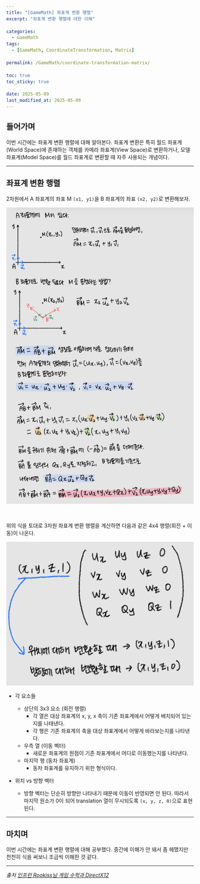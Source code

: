 ```yaml
---
title: "[GameMath] 좌표계 변환 행렬"
excerpt: "좌표계 변환 행렬에 대한 이해"

categories:
  - GameMath
tags:
  - [GameMath, CoordinateTransformation, Matrix]

permalink: /GameMath/coordinate-transformation-matrix/

toc: true
toc_sticky: true

date: 2025-05-09
last_modified_at: 2025-05-09
---
```


## 들어가며

이번 시간에는 좌표계 변환 행렬에 대해 알아본다. 좌표계 변환은 특히 월드 좌표계(World Space)에 존재하는 객체를 카메라 좌표계(View Space)로 변환하거나, 모델 좌표계(Model Space)를 월드 좌표계로 변환할 때 자주 사용되는 개념이다.

---

## 좌표계 변환 행렬 

2차원에서 A 좌표계의 좌표 M `(x1, y1)`을 B 좌표계의 좌표 `(x2, y2)`로 변환해보자.

![MatrixCoordinateTransformation](/assets/images/post_img/gamemath/MatrixCoordinateTransformation.jpg)

&nbsp;

위의 식을 토대로 3차원 좌표계 변환 행렬을 계산하면 다음과 같은 4x4 행렬(회전 + 이동)이 나온다.

![MatrixCoordinateTransformationLaw](/assets/images/post_img/gamemath/MatrixCoordinateTransformationLaw.jpg)

- 각 요소들
    - 상단의 3x3 요소 (회전 행렬)
        - 각 열은 대상 좌표계의 x, y, x 축이 기존 좌표계에서 어떻게 배치되어 있는지를 나태낸다.
        - 각 행은 기존 좌표계의 축을 대상 좌표계에서 어떻게 바라보는지를 나타낸다.
    - 우측 열 (이동 벡터)
        - 새로운 좌표계의 원점이 기존 좌표계에서 어디로 이동했는지를 나타낸다.
    - 마지막 행 (동차 좌표계)
        - 동차 좌표계를 유지하기 위한 형식이다.

- 위치 vs 방향 벡터
    - 방향 벡터는 단순히 방향만 나타내기 때문에 이동이 반영되면 안 된다. 따라서 마지막 원소가 0이 되어 translation 열이 무시되도록 `(x, y, z, 0)`으로 표현된다.

---

## 마치며

이번 시간에는 좌표계 변환 행렬에 대해 공부했다. 중간에 이해가 안 돼서 좀 헤맸지만 천천히 식을 써보니 조금씩 이해한 것 같다.

---

*출처* 
*[인프런 Rookiss님 게임 수학과 DirectX12](https://www.inflearn.com/course/%EC%96%B8%EB%A6%AC%EC%96%BC-3d-mmorpg-2/dashboard)*